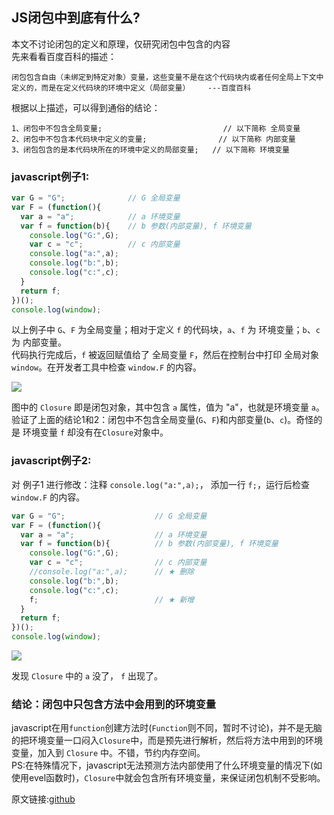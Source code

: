 ## JS闭包中到底有什么?   
本文不讨论闭包的定义和原理，仅研究闭包中包含的内容      
先来看看百度百科的描述：    
```
闭包包含自由（未绑定到特定对象）变量，这些变量不是在这个代码块内或者任何全局上下文中定义的，而是在定义代码块的环境中定义（局部变量）    ---百度百科
```    
根据以上描述，可以得到通俗的结论：
```
1、闭包中不包含全局变量;                           // 以下简称 全局变量
2、闭包中不包含本代码块中定义的变量;                // 以下简称 内部变量
3、闭包包含的是本代码块所在的环境中定义的局部变量;   // 以下简称 环境变量
```
### javascript例子1:   
```javascript
var G = "G";              // G 全局变量
var F = (function(){
  var a = "a";            // a 环境变量
  var f = function(b){    // b 参数(内部变量), f 环境变量
    console.log("G:",G);
    var c = "c";          // c 内部变量
    console.log("a:",a);
    console.log("b:",b);
    console.log("c:",c);
  }
  return f;
})();
console.log(window);
```
以上例子中 `G`、`F` 为全局变量；相对于定义 `f` 的代码块，`a`、`f` 为 环境变量；`b`、`c` 为 内部变量。   
代码执行完成后，`f` 被返回赋值给了 全局变量 `F`，然后在控制台中打印 全局对象 `window`。在开发者工具中检查 `window.F` 的内容。 

<img src="https://github.com/KawayAlpaka/lession/blob/master/js/Closure/img/example1-1.png?raw=true" >

图中的 `Closure` 即是闭包对象，其中包含 `a` 属性，值为 "a"，也就是环境变量 `a`。    
验证了上面的结论1和2：闭包中不包含全局变量(`G`、`F`)和内部变量(`b`、`c`)。奇怪的是 环境变量 `f` 却没有在`Closure`对象中。

### javascript例子2:   

对 例子1 进行修改：注释 `console.log("a:",a);`， 添加一行  `f;`，运行后检查 `window.F` 的内容。  

```javascript 
var G = "G";                    // G 全局变量
var F = (function(){
  var a = "a";                  // a 环境变量
  var f = function(b){          // b 参数(内部变量), f 环境变量
    console.log("G:",G);
    var c = "c";                // c 内部变量
    //console.log("a:",a);      // ★ 删除
    console.log("b:",b);
    console.log("c:",c);
    f;                          // ★ 新增
  }
  return f;
})();
console.log(window);
```

<img src="https://github.com/KawayAlpaka/lession/blob/master/js/Closure/img/example1-2.png?raw=true" >    

发现 `Closure` 中的 `a` 没了， `f` 出现了。   
### 结论：闭包中只包含方法中会用到的环境变量    
javascript在用`function`创建方法时(`Function`则不同，暂时不讨论)，并不是无脑的把环境变量一口闷入`Closure`中，而是预先进行解析，然后将方法中用到的环境变量，加入到 `Closure` 中。不错，节约内存空间。    
PS:在特殊情况下，javascript无法预测方法内部使用了什么环境变量的情况下(如使用evel函数时)，`Closure`中就会包含所有环境变量，来保证闭包机制不受影响。


原文链接:<a href="https://github.com/KawayAlpaka/lession/tree/master/js/Closure" target="_blank">github</a>
